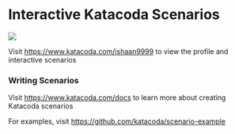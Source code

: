 # Interactive Katacoda Scenarios

[![](http://shields.katacoda.com/katacoda/ishaan9999/count.svg)](https://www.katacoda.com/ishaan9999 "Get your profile on Katacoda.com")

Visit https://www.katacoda.com/ishaan9999 to view the profile and interactive scenarios

### Writing Scenarios
Visit https://www.katacoda.com/docs to learn more about creating Katacoda scenarios

For examples, visit https://github.com/katacoda/scenario-example
